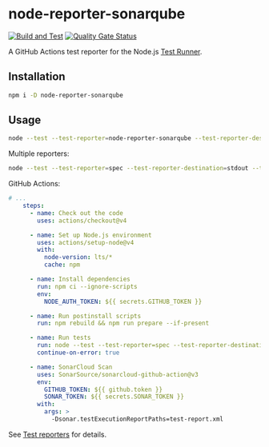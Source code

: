 # node-reporter-sonarqube

[![Build and Test](https://github.com/sjinks/mocha-reporter-sonarqube/actions/workflows/build.yml/badge.svg)](https://github.com/sjinks/mocha-reporter-sonarqube/actions/workflows/build.yml)
[![Quality Gate Status](https://sonarcloud.io/api/project_badges/measure?project=sjinks_node-reporter-sonarqube&metric=alert_status)](https://sonarcloud.io/summary/new_code?id=sjinks_node-reporter-sonarqube)

A GitHub Actions test reporter for the Node.js [Test Runner](https://nodejs.org/api/test.html).

## Installation

```bash
npm i -D node-reporter-sonarqube
```

## Usage

```bash
node --test --test-reporter=node-reporter-sonarqube --test-reporter-destination=test-report.xml
```

Multiple reporters:

```bash
node --test --test-reporter=spec --test-reporter-destination=stdout --test-reporter=node-reporter-sonarqube --test-reporter-destination=test-report.xml
```

GitHub Actions:

```yaml
# ...
    steps:
      - name: Check out the code
        uses: actions/checkout@v4

      - name: Set up Node.js environment
        uses: actions/setup-node@v4
        with:
          node-version: lts/*
          cache: npm

      - name: Install dependencies
        run: npm ci --ignore-scripts
        env:
          NODE_AUTH_TOKEN: ${{ secrets.GITHUB_TOKEN }}

      - name: Run postinstall scripts
        run: npm rebuild && npm run prepare --if-present

      - name: Run tests
        run: node --test --test-reporter=spec --test-reporter-destination=stdout --test-reporter=node-reporter-sonarqube --test-reporter-destination=test-report.xml
        continue-on-error: true

      - name: SonarCloud Scan
        uses: SonarSource/sonarcloud-github-action@v3
        env:
          GITHUB_TOKEN: ${{ github.token }}
          SONAR_TOKEN: ${{ secrets.SONAR_TOKEN }}
        with:
          args: >
            -Dsonar.testExecutionReportPaths=test-report.xml
```

See [Test reporters](https://nodejs.org/api/test.html#test-reporters) for details.
